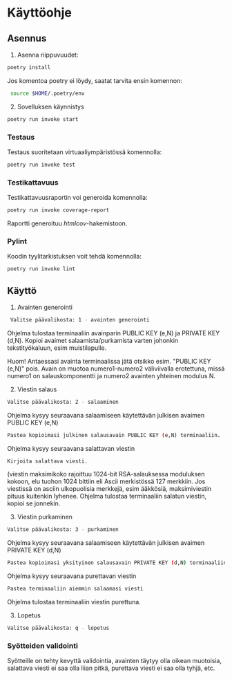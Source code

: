 # Käyttöohje

## Asennus

1. Asenna riippuvuudet:
```bash
poetry install
```
Jos komentoa poetry ei löydy, saatat tarvita ensin komennon:
```bash
 source $HOME/.poetry/env
```
2. Sovelluksen käynnistys
```bash
poetry run invoke start
```
### Testaus

Testaus suoritetaan virtuaaliympäristössä komennolla:
```bash
poetry run invoke test
```
### Testikattavuus

Testikattavuusraportin voi generoida komennolla:
```bash
poetry run invoke coverage-report 
```
Raportti generoituu _htmlcov_-hakemistoon.

### Pylint

Koodin tyylitarkistuksen voit tehdä komennolla:
```bash
poetry run invoke lint 
```

## Käyttö

1. Avainten generointi

```bash
 Valitse päävalikosta: 1 - avainten generointi 
```
Ohjelma tulostaa terminaaliin avainparin PUBLIC KEY (e,N) ja PRIVATE KEY (d,N).
Kopioi avaimet salaamista/purkamista varten johonkin tekstityökaluun, esim muistilapulle.

Huom! Antaessasi avainta terminaalissa jätä otsikko esim. "PUBLIC KEY (e,N)" pois. 
Avain on muotoa numero1-numero2 väliviivalla erotettuna, missä numero1 on salauskomponentti ja numero2 avainten yhteinen modulus N.

2. Viestin salaus
```bash
Valitse päävalikosta: 2 - salaaminen 
```
Ohjelma kysyy seuraavana salaamiseen käytettävän julkisen avaimen PUBLIC KEY (e,N)

```bash
Pastea kopioimasi julkinen salausavain PUBLIC KEY (e,N) terminaaliin.
```
Ohjelma kysyy seuraavana salattavan viestin

```bash
Kirjoita salattava viesti.
```

(viestin maksimikoko rajoittuu 1024-bit RSA-salauksessa moduluksen kokoon, elu tuohon 1024 bittiin eli Ascii merkistössä 127 merkkiin.
Jos viestissä on asciin ulkopuolisia merkkejä, esim ääkkösiä, maksimiviestin pituus kuitenkin lyhenee.
Ohjelma tulostaa terminaaliin salatun viestin, kopioi se jonnekin.

3. Viestin purkaminen
```bash
Valitse päävalikosta: 3 - purkaminen 
```
Ohjelma kysyy seuraavana salaamiseen käytettävän julkisen avaimen PRIVATE KEY (d,N)

```bash
Pastea kopioimasi yksityinen salausavain PRIVATE KEY (d,N) terminaaliin.
```
Ohjelma kysyy seuraavana purettavan viestin

```bash
Pastea terminaaliin aiemmin salaamasi viesti
```
Ohjelma tulostaa terminaaliin viestin purettuna.

3. Lopetus
```bash
Valitse päävalikosta: q - lopetus
```

### Syötteiden validointi

Syötteille on tehty kevyttä validointia, avainten täytyy olla oikean muotoisia, salattava viesti ei saa olla liian pitkä, purettava viesti ei saa olla tyhjä, etc.

